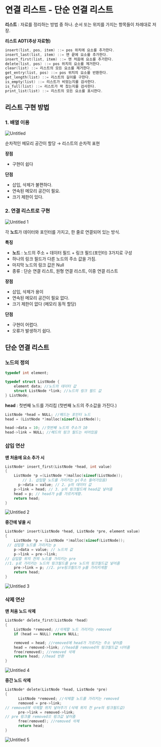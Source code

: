 # 연결 리스트 - 단순 연결 리스트

**리스트** :  자료를 정리하는 방법 중 하나. 순서 또는 위치를 가지는 항목들이 차례대로 저장.

**리스트 ADT(추상 자료형)**

```c
insert(list, pos, item) ::= pos 위치에 요소를 추가한다.
insert_last(list, item) ::= 맨 끝에 요소를 추가한다.
insert_first(list, item) ::= 맨 처음에 요소를 추가한다.
delete(list, pos) ::= pos 위치의 요소를 제거한다.
clear(list) ::= 리스트의 모든 요소를 제거한다.
get_entry(list, pos) ::= pos 위치의 요소를 반환한다.
get_length(list) ::= 리스트의 길이를 구한다.
is_empty(list) ::= 리스트가 비었는지를 검사한다.
is_full(list) ::= 리스트가 꽉 찼는지를 검사한다.
print_list(list) ::= 리스트의 모든 요소를 표시한다.
```

## 리스트 구현 방법

### 1. 배열 이용

![Untitled](https://user-images.githubusercontent.com/101644572/170014079-3334823f-a6b3-410f-b245-7fb5a7b48da7.png)


순차적인 메모리 공간이 할당 → 리스트의 순차적 표현

**장점**

- 구현이 쉽다

**단점**

- 삽입, 삭제가 불편하다.
- 연속된 메모리 공간이 필요.
- 크기 제한이 있다.

### 2. 연결 리스트로 구현

![Untitled 1](https://user-images.githubusercontent.com/101644572/170014200-cb181797-5366-4b63-abac-6a2c0a88557d.png)


각 **노드**가 데이터와 포인터를 가지고, 한 줄로 연결되어 있는 방식.

**특징**

- **노드** : 노드의 주소 + 데이터 필드 + 링크 필드(포인터) 3가지로 구성
- 하나의 링크 필드가 다른 노드의 주소 값을 가짐.
- 마지막 노드의 링크 값은 Null
- 종류 : 단순 연결 리스트, 원형 연결 리스트, 이중 연결 리스트

**장점**

- 삽입, 삭제가 용이
- 연속된 메모리 공간이 필요 없다.
- 크기 제한이 없다 (메모리 동적 할당)

**단점**

- 구현이 어렵다.
- 오류가 발생하기 쉽다.

## 단순 연결 리스트

### 노드의 정의

```c
typedef int element;

typedef struct ListNode {
	element data; //노드의 데이터 값
	struct ListNode *link; //노드의 링크 필드 값
} ListNode;
```

**head** : 첫번째 노드를 가리킴 (첫번째 노드의 주소값을 가진다.)

```c
ListNode *head = NULL; //헤드는 포인터 노드
head = (ListNode *)malloc(sizeof(ListNode)); 

head->data = 10; //첫번째 노드의 주소가 10
head->link = NULL; //헤드의 링크 필드는 비어있음
```

### 삽입 연산

**맨 처음에 요소 추가 시**

```c
ListNode* insert_first(ListNode *head, int value)
{
    ListNode *p =(ListNode *)malloc(sizeof(ListNode));
		// 1. 삽입할 노드를 가리키는 p(주소 들어가있음)
	  p->data = value; // 2. p의 데이터 값
    p->link = head; // 3. p의 링크필드에 head값 넣어줌
    head = p; // head가 p를 가르키게함.
    return head;
}
```

![Untitled 2](https://user-images.githubusercontent.com/101644572/170014485-fe16fa09-db93-4142-9805-764b03606743.png)


**중간에 넣을 시**

```c
ListNode* insert(ListNode *head, ListNode *pre, element value)
{
	ListNode *p = (ListNode *)malloc(sizeof(ListNode));
 // 삽입할 노드를 가리키는 p
	p->data = value; // 노드의 값
	p->link = pre->link;
// 삽입할 위치 전의 노드를 가리키는 pre
//1. p로 가리키는 노드의 링크필드를 pre 노드의 링크필드값 넣어줌
	pre->link = p; //2. pre링크필드가 p를 가리키게함
	return head;
}
```

![Untitled 3](https://user-images.githubusercontent.com/101644572/170014635-85b9bb48-851f-4e01-8e1b-8d5d4f1c6c06.png)


### 삭제 연산

**맨 처음 노드 삭제**

```c
ListNode* delete_first(ListNode *head)
{
	ListNode *removed; //삭제할 노드 가리키는 removed
	if (head == NULL) return NULL;

	removed = head; //removed에 head가 가르키는 주소 넣어줌
	head = removed->link; //head를 removed의 링크필드값 너어줌
	free(removed); //removed 삭제
	return head; //head 반환
}
```
![Untitled 4](https://user-images.githubusercontent.com/101644572/170014772-fda54581-ce53-49e9-9b8b-aef3111ffd7e.png)


**중간 노드 삭제**

```c
ListNode* delete(ListNode *head, ListNode *pre)
{
      ListNode *removed; //삭제할 노드를 가리키는 removed
      removed = pre->link;
// removed에 삭제할 위치 넣어주기 (삭제 위치 전 pre의 링크필드값)
      pre->link = removed->link;
// pre 링크를 removed으 링크값 넣어줌
      free(removed); //removed 삭제
      return head;
}
```

![Untitled 5](https://user-images.githubusercontent.com/101644572/170014868-c1ceff66-0b9f-4da9-9d7c-f6f31d1529f6.png)
